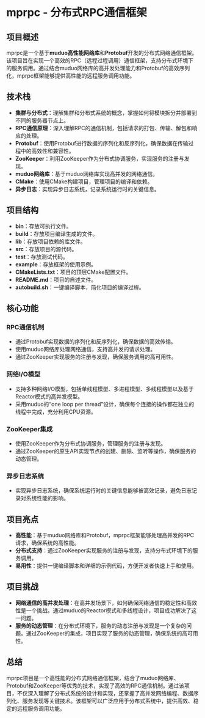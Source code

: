 # mprpc - 分布式RPC通信框架

## 项目概述
mprpc是一个基于**muduo高性能网络库**和**Protobuf**开发的分布式网络通信框架。该项目旨在实现一个高效的RPC（远程过程调用）通信框架，支持分布式环境下的服务调用。通过结合muduo网络库的高并发处理能力和Protobuf的高效序列化，mprpc框架能够提供高性能的远程服务调用功能。

## 技术栈
- **集群与分布式**：理解集群和分布式系统的概念，掌握如何将模块拆分并部署到不同的服务器节点上。
- **RPC通信原理**：深入理解RPC的通信机制，包括请求的打包、传输、解包和响应的处理。
- **Protobuf**：使用Protobuf进行数据的序列化和反序列化，确保数据在传输过程中的高效性和兼容性。
- **ZooKeeper**：利用ZooKeeper作为分布式协调服务，实现服务的注册与发现。
- **muduo网络库**：基于muduo网络库实现高并发的网络通信。
- **CMake**：使用CMake构建项目，管理项目的编译和依赖。
- **异步日志**：实现异步日志系统，记录系统运行时的关键信息。

## 项目结构
- **bin**：存放可执行文件。
- **build**：存放项目编译生成的文件。
- **lib**：存放项目依赖的库文件。
- **src**：存放项目的源代码。
- **test**：存放测试代码。
- **example**：存放框架的使用示例。
- **CMakeLists.txt**：项目的顶层CMake配置文件。
- **README.md**：项目的自述文件。
- **autobuild.sh**：一键编译脚本，简化项目的编译过程。

## 核心功能
### RPC通信机制
- 通过Protobuf实现数据的序列化和反序列化，确保数据的高效传输。
- 使用muduo网络库处理网络通信，支持高并发的请求处理。
- 通过ZooKeeper实现服务的注册与发现，确保服务调用的高可用性。

### 网络I/O模型
- 支持多种网络I/O模型，包括单线程模型、多进程模型、多线程模型以及基于Reactor模式的高并发模型。
- 采用muduo的“one loop per thread”设计，确保每个连接的操作都在独立的线程中完成，充分利用CPU资源。

### ZooKeeper集成
- 使用ZooKeeper作为分布式协调服务，管理服务的注册与发现。
- 通过ZooKeeper的原生API实现节点的创建、删除、监听等操作，确保服务的动态管理。

### 异步日志系统
- 实现异步日志系统，确保系统运行时的关键信息能够被高效记录，避免日志记录对系统性能的影响。

## 项目亮点
- **高性能**：基于muduo网络库和Protobuf，mprpc框架能够处理高并发的RPC请求，确保系统的高性能。
- **分布式支持**：通过ZooKeeper实现服务的注册与发现，支持分布式环境下的服务调用。
- **易用性**：提供一键编译脚本和详细的示例代码，方便开发者快速上手和使用。

## 项目挑战
- **网络通信的高并发处理**：在高并发场景下，如何确保网络通信的稳定性和高效性是一个挑战。通过muduo的Reactor模式和多线程设计，项目成功解决了这一问题。
- **服务的动态管理**：在分布式环境下，服务的动态注册与发现是一个复杂的问题。通过ZooKeeper的集成，项目实现了服务的动态管理，确保系统的高可用性。

## 总结
mprpc项目是一个高性能的分布式网络通信框架，结合了muduo网络库、Protobuf和ZooKeeper等优秀的技术，实现了高效的RPC通信机制。通过该项目，不仅深入理解了分布式系统的设计和实现，还掌握了高并发网络编程、数据序列化、服务发现等关键技术。该框架可以广泛应用于分布式系统中，提供高效、稳定的远程服务调用功能。
